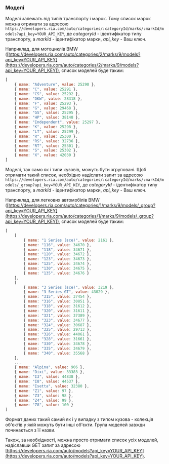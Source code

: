 ### Моделі

Моделі залежать від типів транспорту і марок. Тому список марок можна отримати за адресою `https://developers.ria.com/auto/categories/:categoryId/marks/:markId/models?api_key=YOUR_API_KEY`, де *categoryId* - ідентифікатор типу транспорту, а *markId* - ідентифікатор марки, *api_key* - Ваш ключ.

Наприклад, для мотоциклів BMW ([https://developers.ria.com/auto/categories/2/marks/9/models?api_key=YOUR_API_KEY](https://developers.ria.com/auto/categories/2/marks/9/models?api_key=YOUR_API_KEY)), список моделей буде таким:
```javascript
[
    { name: "Adventure", value: 25290 },
    { name: "C", value: 25291 },
    { name: "CS", value: 25292 },
    { name: "DKW", value: 28318 },
    { name: "F", value: 25293 },
    { name: "G", value: 29468 },
    { name: "GS", value: 25295 },
    { name: "HP", value: 38148 },
    { name: "Independent", value: 25297 },
    { name: "K", value: 25298 },
    { name: "LT", value: 25299 },
    { name: "R", value: 25300 },
    { name: "RS", value: 32736 },
    { name: "RT", value: 25301 },
    { name: "S", value: 25302 },
    { name: "X", value: 42030 }
]
```

Моделі, так само як і типи кузовів, можуть бути згруповані. Щоб отримати такий список, необхідно надіслати запит за адресою `https://developers.ria.com/auto/categories/:categoryId/marks/:markId/models/_group?api_key=YOUR_API_KEY`, де *categoryId* - ідентифікатор типу транспорту, а *markId* - ідентифікатор марки, *api_key* - Ваш ключ.

Наприклад, для легкових автомобілів BMW ([https://developers.ria.com/auto/categories/1/marks/9/models/_group?api_key=YOUR_API_KEY](https://developers.ria.com/auto/categories/1/marks/9/models/_group?api_key=YOUR_API_KEY)), список моделей буде таким:
```javascript
[
    [
        { name: "1 Series (все)", value: 2161 },
        { name: "116", value: 34670 },
        { name: "118", value: 34671 },
        { name: "120", value: 34672 },
        { name: "123", value: 34673 },
        { name: "125", value: 34674 },
        { name: "130", value: 34675 },
        { name: "135", value: 34676 }
    ],
    [
        { name: "3 Series (все)", value: 3219 },
        { name: "3 Series GT", value: 43029 },
        { name: "315", value: 37454 },
        { name: "316", value: 30851 },
        { name: "318", value: 31612 },
        { name: "320", value: 31611 },
        { name: "321", value: 37389 },
        { name: "323", value: 34677 },
        { name: "324", value: 30687 },
        { name: "325", value: 29713 },
        { name: "326", value: 44061 },
        { name: "328", value: 31661 },
        { name: "330", value: 34678 },
        { name: "335", value: 34679 },
        { name: "340", value: 35568 }
    ],
    ...
    { name: "Alpina", value: 906 },
    { name: "Dixi", value: 33383 },
    { name: "I3", value: 44838 },
    { name: "I8", value: 44537 },
    { name: "Isetta", value: 32380 },
    { name: "Z1", value: 97 },
    { name: "Z3", value: 98 },
    { name: "Z4", value: 99 },
    { name: "Z8", value: 100 }
]
```
Формат даних такий самий як і у випадку з типом кузова - колекція об'єктів у якій можуть бути інші об'єкти. Група моделей завжди починається з її назви.

Також, за необхідності, можна просто отримати список усіх моделей, надіславши GET запит за адресою [https://developers.ria.com/auto/models?api_key=YOUR_API_KEY](https://developers.ria.com/auto/models?api_key=YOUR_API_KEY).
